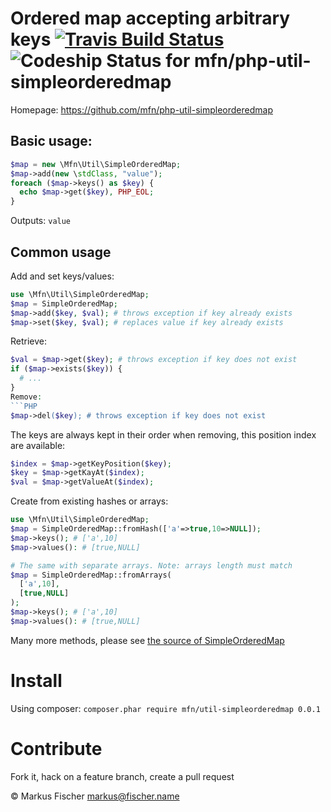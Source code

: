 # Ordered map accepting arbitrary keys [ ![Travis Build Status](https://travis-ci.org/mfn/php-util-simpleorderedmap.svg?branch=master)](https://travis-ci.org/mfn/php-util-simpleorderedmap) ![Codeship Status for mfn/php-util-simpleorderedmap](https://www.codeship.io/projects/6b1ac860-126f-0132-a2a8-4ec5f4cbfced/status?branch=master)

Homepage: https://github.com/mfn/php-util-simpleorderedmap

## Basic usage:

```PHP
$map = new \Mfn\Util\SimpleOrderedMap;
$map->add(new \stdClass, "value");
foreach ($map->keys() as $key) {
  echo $map->get($key), PHP_EOL;
}
```
Outputs: `value`

## Common usage
Add and set keys/values:
```PHP
use \Mfn\Util\SimpleOrderedMap;
$map = SimpleOrderedMap;
$map->add($key, $val); # throws exception if key already exists
$map->set($key, $val); # replaces value if key already exists
```
Retrieve:
```PHP
$val = $map->get($key); # throws exception if key does not exist
if ($map->exists($key)) {
  # ...
}
Remove:
```PHP
$map->del($key); # throws exception if key does not exist
```
The keys are always kept in their order when removing, this position index are available:
```PHP
$index = $map->getKeyPosition($key);
$key = $map->getKayAt($index);
$val = $map->getValueAt($index);
```
Create from existing hashes or arrays:
```PHP
use \Mfn\Util\SimpleOrderedMap;
$map = SimpleOrderedMap::fromHash(['a'=>true,10=>NULL]);
$map->keys(); # ['a',10]
$map->values(): # [true,NULL]

# The same with separate arrays. Note: arrays length must match
$map = SimpleOrderedMap::fromArrays(
  ['a',10],
  [true,NULL]
);
$map->keys(); # ['a',10]
$map->values(): # [true,NULL]
```
Many more methods, please see [the source of SimpleOrderedMap](lib/SimpleOrderedMap.php)

# Install

Using composer: `composer.phar require mfn/util-simpleorderedmap 0.0.1`

# Contribute
Fork it, hack on a feature branch, create a pull request

© Markus Fischer <markus@fischer.name>

